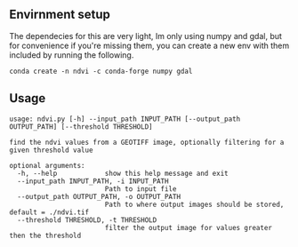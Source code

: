 ## Envirnment setup

The dependecies for this are very light, Im only using numpy and gdal, but for convenience if you're missing them, you can create a new env with them included by running the following.

    conda create -n ndvi -c conda-forge numpy gdal

## Usage

```
usage: ndvi.py [-h] --input_path INPUT_PATH [--output_path OUTPUT_PATH] [--threshold THRESHOLD]

find the ndvi values from a GEOTIFF image, optionally filtering for a given threshold value

optional arguments:
  -h, --help            show this help message and exit
  --input_path INPUT_PATH, -i INPUT_PATH
                        Path to input file
  --output_path OUTPUT_PATH, -o OUTPUT_PATH
                        Path to where output images should be stored, default = ./ndvi.tif
  --threshold THRESHOLD, -t THRESHOLD
                        filter the output image for values greater then the threshold
```

